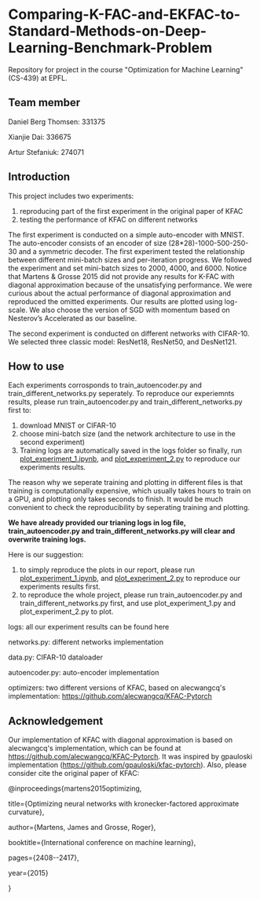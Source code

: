 # Comparing-K-FAC-and-EKFAC-to-Standard-Methods-on-Deep-Learning-Benchmark-Problem
Repository for project in the course "Optimization for Machine Learning" (CS-439) at EPFL.

## Team member ##
Daniel Berg Thomsen: 331375

Xianjie Dai: 336675

Artur Stefaniuk: 274071

## Introduction ##
This project includes two experiments: 
  1. reproducing part of the first experiment in the original paper of KFAC
  2. testing the performance of KFAC on different networks

The first experiment is conducted on a simple auto-encoder with MNIST. The auto-encoder consists of an encoder of size (28*28)-1000-500-250-30 and a symmetric decoder. The first experiment tested the relationship between different mini-batch sizes and per-iteration progress. We followed the experiment and set mini-batch sizes to 2000, 4000, and 6000. Notice that Martens & Grosse 2015 did not provide any results for K-FAC with diagonal approximation because of the unsatisfying performance. We were curious about the actual performance of diagonal approximation and reproduced the omitted experiments. Our results are plotted using log-scale. We also choose the version of SGD with momentum based on Nesterov’s Accelerated as our baseline.

The second experiment is conducted on different networks with CIFAR-10. We selected three classic model: ResNet18, ResNet50, and DesNet121.

## How to use ##
Each experiments corrosponds to train_autoencoder.py and train_different_networks.py seperately.
To reproduce our experiemnts results, please run train_autoencoder.py and train_different_networks.py first to:
  1. download MNIST or CIFAR-10
  2. choose mini-batch size (and the network architecture to use in the second experiment)
  3. Training logs are automatically saved in the logs folder so finally, run [plot_experiment_1.ipynb](https://github.com/DanielBergThomsen/Comparing-K-FAC-and-EKFAC-to-Standard-Methods-on-Deep-Learning-Benchmark-Problems/blob/main/plot_experiment_1.ipynb), and [plot_experiment_2.py](https://github.com/DanielBergThomsen/Comparing-K-FAC-and-EKFAC-to-Standard-Methods-on-Deep-Learning-Benchmark-Problems/blob/main/plot_experiment_2.py) to reproduce our experiments results.

The reason why we seperate training and plotting in different files is that training is computationally expensive, which usually takes hours to train on a GPU, and plotting only takes seconds to finish. It would be much convenient to check the reproducibility by seperating training and plotting.

**We have already provided our trianing logs in log file, train_autoencoder.py and train_different_networks.py will clear and overwrite training logs.**

Here is our suggestion:
  1. to simply reproduce the plots in our report, please run [plot_experiment_1.ipynb](https://github.com/DanielBergThomsen/Comparing-K-FAC-and-EKFAC-to-Standard-Methods-on-Deep-Learning-Benchmark-Problems/blob/main/plot_experiment_1.ipynb), and [plot_experiment_2.py](https://github.com/DanielBergThomsen/Comparing-K-FAC-and-EKFAC-to-Standard-Methods-on-Deep-Learning-Benchmark-Problems/blob/main/plot_experiment_2.py) to reproduce our experiments results first.
  2. to reproduce the whole project, please run train_autoencoder.py and train_different_networks.py first, and use plot_experiment_1.py and plot_experiment_2.py to plot.

logs: all our experiment results can be found here

networks.py: different networks implementation

data.py: CIFAR-10 dataloader

autoencoder.py: auto-encoder implementation

optimizers: two different versions of KFAC, based on alecwangcq's implementation: https://github.com/alecwangcq/KFAC-Pytorch

## Acknowledgement ##
Our implementation of KFAC with diagonal approximation is based on alecwangcq's implementation, which can be found at https://github.com/alecwangcq/KFAC-Pytorch. It was inspired by gpauloski implementation (https://github.com/gpauloski/kfac-pytorch).
Also, please consider cite the original paper of KFAC:

@inproceedings{martens2015optimizing,

  title={Optimizing neural networks with kronecker-factored approximate curvature},
  
  author={Martens, James and Grosse, Roger},
  
  booktitle={International conference on machine learning},
  
  pages={2408--2417},
  
  year={2015}
  
}
